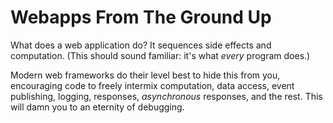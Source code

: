 # Webapps From The Ground Up

What does a web application do? It sequences side effects and computation. (This should sound familiar: it's what _every_ program does.)

Modern web frameworks do their level best to hide this from you, encouraging code to freely intermix computation, data access, event publishing, logging, responses, _asynchronous_ responses, and the rest. This will damn you to an eternity of debugging.
